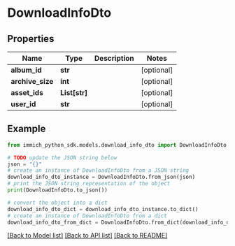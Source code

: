 # DownloadInfoDto


## Properties

Name | Type | Description | Notes
------------ | ------------- | ------------- | -------------
**album_id** | **str** |  | [optional] 
**archive_size** | **int** |  | [optional] 
**asset_ids** | **List[str]** |  | [optional] 
**user_id** | **str** |  | [optional] 

## Example

```python
from immich_python_sdk.models.download_info_dto import DownloadInfoDto

# TODO update the JSON string below
json = "{}"
# create an instance of DownloadInfoDto from a JSON string
download_info_dto_instance = DownloadInfoDto.from_json(json)
# print the JSON string representation of the object
print(DownloadInfoDto.to_json())

# convert the object into a dict
download_info_dto_dict = download_info_dto_instance.to_dict()
# create an instance of DownloadInfoDto from a dict
download_info_dto_from_dict = DownloadInfoDto.from_dict(download_info_dto_dict)
```
[[Back to Model list]](../README.md#documentation-for-models) [[Back to API list]](../README.md#documentation-for-api-endpoints) [[Back to README]](../README.md)


